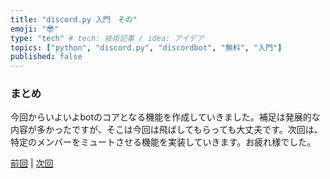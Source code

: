 ```yaml
---
title: "discord.py 入門　その"
emoji: "😎"
type: "tech" # tech: 技術記事 / idea: アイデア
topics: ["python", "discord.py", "discordbot", "無料", "入門"]
published: false
---
```


### まとめ

今回からいよいよbotのコアとなる機能を作成していきました。補足は発展的な内容が多かったですが、そこは今回は飛ばしてもらっても大丈夫です。次回は、特定のメンバーをミュートさせる機能を実装していきます。お疲れ様でした。

[前回](https://zenn.dev/yumax_panda/articles/bot-tutorial-) | [次回](https://zenn.dev/yumax_panda/articles/bot-tutorial-)